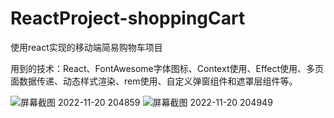# ReactProject-shoppingCart
使用react实现的移动端简易购物车项目

用到的技术：React、FontAwesome字体图标、Context使用、Effect使用、多页面数据传递、动态样式渲染、rem使用、自定义弹窗组件和遮罩层组件等。


![屏幕截图 2022-11-20 204859](https://user-images.githubusercontent.com/114422586/202903223-4f24b4ce-fb29-4dea-a113-fed3691d033c.png)
![屏幕截图 2022-11-20 204949](https://user-images.githubusercontent.com/114422586/202903195-3b197e36-7f49-47cb-9364-3c6ddb5a75a0.png)
